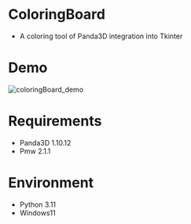 # ColoringBoard
* A coloring tool of Panda3D integration into Tkinter

# Demo

![coloringBoard_demo](https://user-images.githubusercontent.com/48859041/209814452-e43a6726-5b54-46c3-b0ad-100f7eb87259.gif)
 
# Requirements
* Panda3D 1.10.12
* Pmw 2.1.1

# Environment
* Python 3.11
* Windows11

